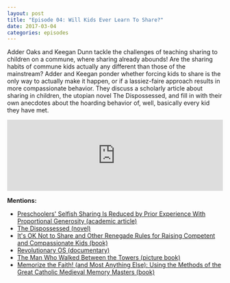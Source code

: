```yaml
---
layout: post
title: "Episode 04: Will Kids Ever Learn To Share?"
date: 2017-03-04
categories: episodes
---
```

Adder Oaks and Keegan Dunn tackle the challenges of teaching sharing to children on a commune, where sharing already abounds! Are the sharing habits of commune kids actually any different than those of the mainstream? Adder and Keegan ponder whether forcing kids to share is the only way to actually make it happen, or if a lassiez-faire approach results in more compassionate behavior. They discuss a scholarly article about sharing in children, the utopian novel The Dispossessed, and fill in with their own anecdotes about the hoarding behavior of, well, basically every kid they have met.

<iframe width="100%" height="166" scrolling="no" frameborder="no" src="https://w.soundcloud.com/player/?url=https%3A//api.soundcloud.com/tracks/310569997&amp;color=ff5500&amp;auto_play=false&amp;hide_related=false&amp;show_comments=true&amp;show_user=true&amp;show_reposts=false"></iframe>

**Mentions:**

* [Preschoolers' Selfish Sharing Is Reduced by Prior Experience With Proportional Generosity (academic article)](http://bit.ly/2lcmKQN)
* [The Dispossessed (novel)](http://amzn.to/2mdOnsx)
* [It's OK Not to Share and Other Renegade Rules for Raising Competent and Compassionate Kids (book)](http://amzn.to/2mdNRux)
* [Revolutionary OS (documentary)](http://www.documentarytube.com/videos/revolution-os)
* [The Man Who Walked Between the Towers (picture book)](http://amzn.to/2lz4ptx)
* [Memorize the Faith! (and Most Anything Else): Using the Methods of the Great Catholic Medieval Memory Masters (book)](http://amzn.to/2mEQgvw)
